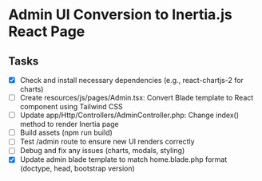 # Admin UI Conversion to Inertia.js React Page

## Tasks
- [x] Check and install necessary dependencies (e.g., react-chartjs-2 for charts)
- [ ] Create resources/js/pages/Admin.tsx: Convert Blade template to React component using Tailwind CSS
- [ ] Update app/Http/Controllers/AdminController.php: Change index() method to render Inertia page
- [ ] Build assets (npm run build)
- [ ] Test /admin route to ensure new UI renders correctly
- [ ] Debug and fix any issues (charts, modals, styling)
- [x] Update admin blade template to match home.blade.php format (doctype, head, bootstrap version)

